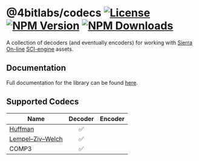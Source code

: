 # @4bitlabs/codecs [![License][license]][npm] [![NPM Version][version]][npm] [![NPM Downloads][dl]][npm]

[npm]: https://www.npmjs.com/package/@4bitlabs/codecs
[version]: https://img.shields.io/npm/v/%404bitlabs%2Fcodecs
[license]: https://img.shields.io/npm/l/%404bitlabs%2Fcodecs
[dl]: https://img.shields.io/npm/dy/%404bitlabs%2Fcodecs

A collection of decoders (and eventually encoders) for working with [Sierra On-line][sierra] [SCI-engine][sci0] assets.

## Documentation

Full documentation for the library can be found [here][docs].

[docs]: https://32bitkid.github.io/sci.js/modules/_4bitlabs_codecs.html

## Supported Codecs

| Name                    | Decoder | Encoder |
| ----------------------- | :-----: | :-----: |
| [Huffman][huffman]      |   ✅    |         |
| [Lempel–Ziv–Welch][lzw] |   ✅    |         |
| COMP3                   |   ✅    |         |

[sierra]: https://en.wikipedia.org/wiki/Sierra_Entertainment
[huffman]: https://en.wikipedia.org/wiki/Huffman_coding
[lzw]: https://en.wikipedia.org/wiki/Lempel%E2%80%93Ziv%E2%80%93Welch
[sci0]: http://sciwiki.sierrahelp.com/index.php/Sierra_Creative_Interpreter
